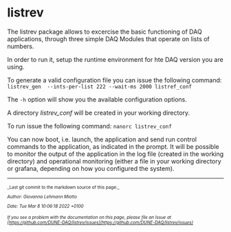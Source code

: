 # listrev

The listrev package allows to excercise the basic functioning of DAQ applications, through three simple DAQ Modules that operate on lists of numbers.

In order to run it, setup the runtime environment for hte DAQ version you are using.

To generate a valid configuration file you can issue the following command:
`listrev_gen  --ints-per-list 222 --wait-ms 2000 listref_conf`

The `-h` option will show you the available configuration options.

A directory *listrev_conf* will be created in your working directory.

To run issue the following command:
`nanorc listrev_conf`

You can now boot, i.e. launch, the application and send run control commands to the application, as indicated in the prompt.
It will be possible to monitor the output of the application in the log file (created in the working directory) and operational monitoring (either a file in your working directory or grafana, depending on how you configured the system).


-----

<font size="1">
_Last git commit to the markdown source of this page:_


_Author: Giovanna Lehmann Miotto_

_Date: Tue Mar 8 10:06:18 2022 +0100_

_If you see a problem with the documentation on this page, please file an Issue at [https://github.com/DUNE-DAQ/listrev/issues](https://github.com/DUNE-DAQ/listrev/issues)_
</font>
